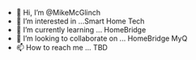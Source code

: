 - 👋 Hi, I’m @MikeMcGlinch
- 👀 I’m interested in ...Smart Home Tech
- 🌱 I’m currently learning ... HomeBridge
- 💞️ I’m looking to collaborate on ... HomeBridge MyQ
- 📫 How to reach me ... TBD

<!---
MikeMcGlinch/MikeMcGlinch is a ✨ special ✨ repository because its `README.md` (this file) appears on your GitHub profile.
You can click the Preview link to take a look at your changes.
--->
